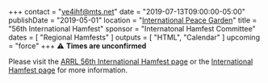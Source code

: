 +++
contact = "[ve4ihf@mts.net](ve4ihf@mts.net)"
date = "2019-07-13T09:00:00-05:00"
publishDate = "2019-05-01"
location = "[International Peace Garden](https://goo.gl/maps/teHWPUnioC72)"
title = "56th International Hamfest"
sponsor = "Internatonal Hamfest Committee"
dates = [ "Regional Hamfests" ]
outputs = [ "HTML", "Calendar" ]
upcoming = "force"
+++
:warning: **Times are unconfirmed**

Please visit the [ARRL 56th International Hamfest page](http://www.arrl.org/hamfests/56th-international-hamfest)
or the
[International Hamfest page](http://www.internationalhamfest.ca/)
for more information.
